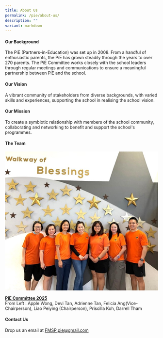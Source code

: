 ```yaml
---
title: About Us
permalink: /pie/about-us/
description: ""
variant: markdown
---
```

<h4><strong>Our Background</strong></h4>

<p>The PiE (Partners-in-Education) was set up in 2008. From a handful of enthusiastic parents, the PiE has grown steadily through the years to over 270 parents. The PiE Committee works closely with the school leaders through regular meetings and communications to ensure a&nbsp;meaningful partnership between PiE and the school.</p>

<h4><strong>Our Vision</strong></h4>

<p>A vibrant community of stakeholders from diverse backgrounds, with varied skills and experiences, supporting the school in realising the school vision.</p>

<h4><strong> Our Mission</strong></h4>

<p>To create a symbiotic relationship with members of the school community, collaborating and networking to benefit and support the school's programmes.</p>

<h4><strong>The Team</strong></h4>

![](/images/2025/Pie/Pie202534.jpg)

<p><u><b>PiE Committee 2025</b></u>
<br>From Left : Apple Wong, Devi Tan, Adrienne Tan, Felicia Ang(Vice-Chairperson), Liao Peiying (Chairperson), Priscilla Koh, Darrell Tham

</p><h4><strong>Contact Us</strong></h4>

<p>Drop us an email at&nbsp;<a href="mailto:FMSP.pie@gmail.com">FMSP.pie@gmail.com</a></p>